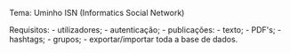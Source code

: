 Tema: Uminho ISN (Informatics Social Network)

Requisitos:
    - utilizadores;
    - autenticação;
    - publicações:
        - texto;
        - PDF's;
        - hashtags;
    - grupos;
    - exportar/importar toda a base de dados.
